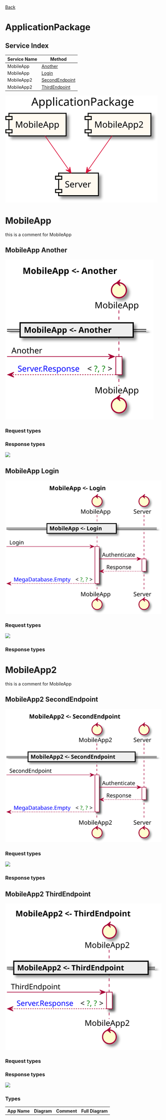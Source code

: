 
[Back](../README.md)


# ApplicationPackage

## Service Index
| Service Name | Method |
----|----
MobileApp | [Another](#MobileApp-Another)
MobileApp | [Login](#MobileApp-Login)
MobileApp2 | [SecondEndpoint](#MobileApp2-SecondEndpoint)
MobileApp2 | [ThirdEndpoint](#MobileApp2-ThirdEndpoint)



![](integration.svg)



# MobileApp
this is a comment for MobileApp


## MobileApp Another
![](MobileApp/Another.svg)

### Request types


### Response types

![](Server/Response.svg)


## MobileApp Login
![](MobileApp/Login.svg)

### Request types

![](Server.svg)


### Response types


# MobileApp2
this is a comment for MobileApp


## MobileApp2 SecondEndpoint
![](MobileApp2/SecondEndpoint.svg)

### Request types

![](Server.svg)


### Response types


## MobileApp2 ThirdEndpoint
![](MobileApp2/ThirdEndpoint.svg)

### Request types


### Response types

![](Server/Response.svg)








### Types

<table>
<tr>
<th>App Name</th>
<th>Diagram</th>
<th>Comment</th>
<th>Full Diagram</th>


</tr>



</tr>


</table>

